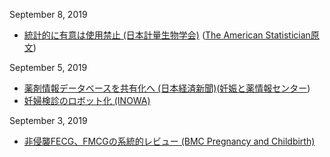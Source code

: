 September 8, 2019
* [統計的に有意は使用禁止 (日本計量生物学会)](http://www.biometrics.gr.jp/newsletter/all/kaiho130.pdf) ([The American Statistician原文](https://www.tandfonline.com/toc/utas20/73/sup1?nav=tocList))

September 5, 2019
* [薬剤情報データベースを共有化へ (日本経済新聞)](https://www.nikkei.com/article/DGXMZO49407430U9A900C1CR8000/)([妊娠と薬情報センター](https://www.ncchd.go.jp/kusuri/about.html))
* [妊婦検診のロボット化 (INOWA)](https://www.inowamed.com/blank-2)

September 3, 2019
* [非侵襲FECG、FMCGの系統的レビュー (BMC Pregnancy and Childbirth)](https://doi.org/10.1186/s12884-019-2357-9)
